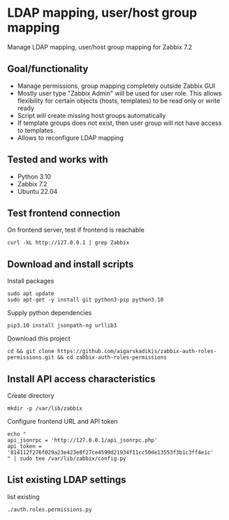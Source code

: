 # LDAP mapping, user/host group mapping

Manage LDAP mapping, user/host group mapping for Zabbix 7.2

## Goal/functionality

* Manage permissions, group mapping completely outside Zabbix GUI
* Mostly user type "Zabbix Admin" will be used for user role. This allows flexibility for certain objects (hosts, templates) to be read only or write ready
* Script will create missing host groups automatically
* If template groups does not exist, then user group will not have access to templates.
* Allows to reconfigure LDAP mapping

## Tested and works with

* Python 3.10
* Zabbix 7.2
* Ubuntu 22.04

## Test frontend connection

On frontend server, test if frontend is reachable
```
curl -kL http://127.0.0.1 | grep Zabbix
```

## Download and install scripts

Install packages
```
sudo apt update
sudo apt-get -y install git python3-pip python3.10
```

Supply python dependencies
```
pip3.10 install jsonpath-ng urllib3
```


Download this project
```
cd && git clone https://github.com/aigarskadikis/zabbix-auth-roles-permissions.git && cd zabbix-auth-roles-permissions
```

## Install API access characteristics

Create directory
```
mkdir -p /var/lib/zabbix
```

Configure frontend URL and API token 
```
echo "
api_jsonrpc = 'http://127.0.0.1/api_jsonrpc.php'
api_token = '814112f276f029a23e423e8f27ce4599d21934f11cc50de13553f3b1c3ff4e1c'
" | sudo tee /var/lib/zabbix/config.py
```

## List existing LDAP settings

list existing
```
./auth.roles.permissions.py
```

